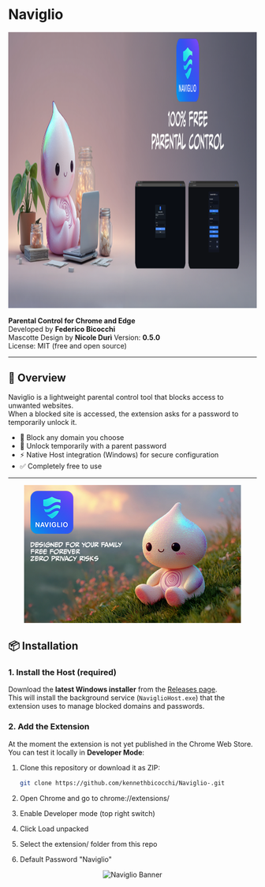 # Naviglio

<p align="center">
  <img src="naviglio_banner2_eng.png" alt="Naviglio Banner" width="1400" height="560"/>
</p>

**Parental Control for Chrome and Edge**  
Developed by **Federico Bicocchi** </br>
Mascotte Design by **Nicole Durì**
Version: **0.5.0**  
License: MIT (free and open source)

---

## 📖 Overview
Naviglio is a lightweight parental control tool that blocks access to unwanted websites.  
When a blocked site is accessed, the extension asks for a password to temporarily unlock it.  

- 🚫 Block any domain you choose  
- 🔑 Unlock temporarily with a parent password  
- ⚡ Native Host integration (Windows) for secure configuration  
- ✅ Completely free to use  

---

<p align="center">
  <img src="naviglio_banner_eng.png" alt="Naviglio Banner" width="440" height="280"/>
</p>

## 📦 Installation

### 1. Install the Host (required)
Download the **latest Windows installer** from the [Releases page](../../releases).  
This will install the background service (`NaviglioHost.exe`) that the extension uses to manage blocked domains and passwords.

### 2. Add the Extension
At the moment the extension is not yet published in the Chrome Web Store.  
You can test it locally in **Developer Mode**:

1. Clone this repository or download it as ZIP:  
   ```bash
   git clone https://github.com/kennethbicocchi/Naviglio-.git

2. Open Chrome and go to chrome://extensions/

3. Enable Developer mode (top right switch)

4. Click Load unpacked

5. Select the extension/ folder from this repo

6. Default Password "Naviglio"

<p align="center">
  <img src="naviglio_banner3_eng.png" alt="Naviglio Banner" width="1280" height="800"/>
</p>
